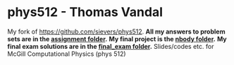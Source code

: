 # phys512 - Thomas Vandal
My fork of https://github.com/sievers/phys512.
**All my answers to problem sets are in the [assignment folder](https://github.com/vandalt/phys512/tree/master/psets).**
**My final project is the [nbody folder](https://github.com/vandalt/phys512/tree/master/psets/nbody).**
**My final exam solutions are in the [final_exam folder](https://github.com/vandalt/phys512/tree/master/psets/final_exam).**
Slides/codes etc. for McGill Computational Physics (phys 512)
